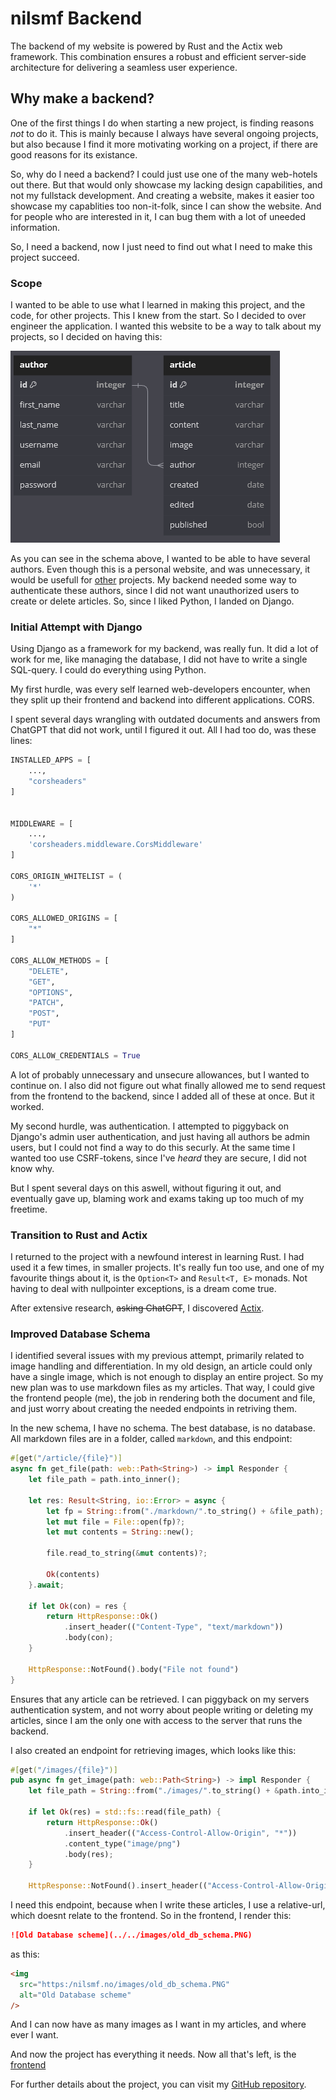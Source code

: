 # nilsmf Backend

The backend of my website is powered by Rust and the Actix web framework. This combination ensures a robust and efficient server-side architecture for delivering a seamless user experience.


## Why make a backend?

One of the first things I do when starting a new project, is finding reasons _not_ to do it. This is mainly because I always have several ongoing projects, but also because I find it more motivating working on a project, if there are good reasons for its existance.

So, why do I need a backend?
I could just use one of the many web-hotels out there.
But that would only showcase my lacking design capabilities, and not my fullstack development.
And creating a website, makes it easier too showcase my capablities too non-it-folk, since I can show the website.
And for people who are interested in it, I can bug them with a lot of uneeded information.

So, I need a backend, now I just need to find out what I need to make this project succeed.


### Scope

I wanted to be able to use what I learned in making this project, and the code, for other projects.
This I knew from the start. So I decided to over engineer the application.
I wanted this website to be a way to talk about my projects, so I decided on having this:

![Old Database scheme](../../images/old_db_schema.PNG)

As you can see in the schema above, I wanted to be able to have several authors. Even though this is a personal website, and was unnecessary, it would be usefull for [other](/projects/gnf) projects.
My backend needed some way to authenticate these authors, since I did not want unauthorized users to create or delete articles.
So, since I liked Python, I landed on Django.


### Initial Attempt with Django

Using Django as a framework for my backend, was really fun. It did a lot of work for me, like managing the database, I did not have to write a single SQL-query.
I could do everything using Python.

My first hurdle, was every self learned web-developers encounter, when they split up their frontend and backend into different applications. CORS.

I spent several days wrangling with outdated documents and answers from ChatGPT that did not work, until I figured it out. All I had too do, was these lines:

```python
INSTALLED_APPS = [
    ...,
    "corsheaders"
]


MIDDLEWARE = [
    ...,
    'corsheaders.middleware.CorsMiddleware'
]

CORS_ORIGIN_WHITELIST = (
    '*'
)

CORS_ALLOWED_ORIGINS = [
    "*"
]

CORS_ALLOW_METHODS = [
    "DELETE",
    "GET",
    "OPTIONS",
    "PATCH",
    "POST",
    "PUT"
]

CORS_ALLOW_CREDENTIALS = True
```

A lot of probably unnecessary and unsecure allowances, but I wanted to continue on. I also did not figure out what finally allowed me to send request from the frontend to the backend, since I added all of these at once.
But it worked.

My second hurdle, was authentication. I attempted to piggyback on Django's admin user authentication, and just having all authors be admin users, but I could not find a way to do this securly.
At the same time I wanted too use CSRF-tokens, since I've _heard_ they are secure, I did not know why.

But I spent several days on this aswell, without figuring it out, and eventually gave up,
blaming work and exams taking up too much of my freetime.


### Transition to Rust and Actix

I returned to the project with a newfound interest in learning Rust. I had used it a few times, in smaller projects. It's really fun too use, and one of my favourite things about it, is the `Option<T>`
and `Result<T, E>` monads. Not having to deal with nullpointer exceptions, is a dream come true.

After extensive research, ~~asking ChatGPT~~, I discovered [Actix](https://actix.rs/).


### Improved Database Schema

I identified several issues with my previous attempt, primarily related to image handling and differentiation. In my old design, an article could only have a single image, which is not enough to display an entire project.
So my new plan was to use markdown files as my articles. That way, I could give the frontend people (me),
the job in rendering both the document and file, and just worry about creating the needed endpoints in retriving them.

In the new schema, I have no schema. The best database, is no database.
All markdown files are in a folder, called `markdown`, and this endpoint:

```rust
#[get("/article/{file}")]
async fn get_file(path: web::Path<String>) -> impl Responder {
    let file_path = path.into_inner();

    let res: Result<String, io::Error> = async {
        let fp = String::from("./markdown/".to_string() + &file_path);
        let mut file = File::open(fp)?;
        let mut contents = String::new();

        file.read_to_string(&mut contents)?;

        Ok(contents)
    }.await;

    if let Ok(con) = res {
        return HttpResponse::Ok()
            .insert_header(("Content-Type", "text/markdown"))
            .body(con);
    }

    HttpResponse::NotFound().body("File not found")
}
```

Ensures that any article can be retrieved. I can piggyback on my servers authentication system, and not worry about people writing or deleting my articles, since I am the only one with access to the server that runs the backend.

I also created an endpoint for retrieving images, which looks like this:

```rust
#[get("/images/{file}")]
pub async fn get_image(path: web::Path<String>) -> impl Responder {
    let file_path = String::from("./images/".to_string() + &path.into_inner());

    if let Ok(res) = std::fs::read(file_path) {
        return HttpResponse::Ok()
            .insert_header(("Access-Control-Allow-Origin", "*"))
            .content_type("image/png")
            .body(res);
    }

    HttpResponse::NotFound().insert_header(("Access-Control-Allow-Origin", "*")).body("File not found")
```

I need this endpoint, because when I write these articles, I use a relative-url, which doesnt relate to the frontend. So in the frontend, I render this:

```markdown
![Old Database scheme](../../images/old_db_schema.PNG)
```

as this:

```html
<img
  src="https:/nilsmf.no/images/old_db_schema.PNG"
  alt="Old Database scheme"
/>
```

And I can now have as many images as I want in my articles, and where ever I want.

And now the project has everything it needs. Now all that's left, is the [frontend](/projects/frontend)

For further details about the project, you can visit my [GitHub repository](https://github.com/Neelzee/nilsmf-backend).
